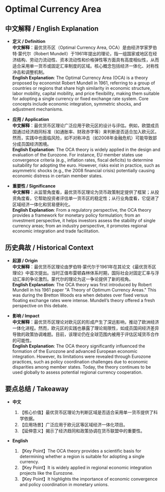 # Optimal Currency Area

## 中文解释 / English Explanation

* **定义 / Definition**  
  **中文解释**：最优货币区（Optimal Currency Area, OCA）是由经济学家罗伯特·蒙代尔（Robert Mundell）于1961年提出的理论，指一组国家或地区在经济结构、劳动力流动性、资本流动性和价格弹性等方面具有高度相似性，从而适合采用单一货币或固定汇率制度的区域。核心概念包括经济一体化、对称性冲击和调整机制。  
  **English Explanation**: The Optimal Currency Area (OCA) is a theory proposed by economist Robert Mundell in 1961, referring to a group of countries or regions that share high similarity in economic structure, labor mobility, capital mobility, and price flexibility, making them suitable for adopting a single currency or fixed exchange rate system. Core concepts include economic integration, symmetric shocks, and adjustment mechanisms.

* **应用 / Application**  
  **中文解释**：最优货币区理论广泛应用于欧元区的设计与评估。例如，欧盟成员国通过经济趋同标准（如通胀率、财政赤字等）来判断是否适合加入欧元区。然而，实践中也面临风险，如不对称冲击（如2008年金融危机）可能导致部分成员国经济困境。  
  **English Explanation**: The OCA theory is widely applied in the design and evaluation of the Eurozone. For instance, EU member states use convergence criteria (e.g., inflation rates, fiscal deficits) to determine suitability for adopting the euro. However, risks exist in practice, such as asymmetric shocks (e.g., the 2008 financial crisis) potentially causing economic distress in certain member states.

* **重要性 / Significance**  
  **中文解释**：从监管角度看，最优货币区理论为货币政策制定提供了框架；从投资角度看，它帮助投资者评估单一货币区的稳定性；从行业角度看，它促进了区域经济一体化和贸易便利化。  
  **English Explanation**: From a regulatory perspective, the OCA theory provides a framework for monetary policy formulation; from an investment perspective, it helps investors assess the stability of single currency areas; from an industry perspective, it promotes regional economic integration and trade facilitation.

## 历史典故 / Historical Context

* **起源 / Origin**  
  **中文解释**：最优货币区理论由罗伯特·蒙代尔于1961年在其论文《最优货币区理论》中首次提出。当时正值布雷顿森林体系时期，国际社会对固定汇率与浮动汇率的争论激烈。蒙代尔的理论为这一争论提供了新的视角。  
  **English Explanation**: The OCA theory was first introduced by Robert Mundell in his 1961 paper "A Theory of Optimum Currency Areas." This was during the Bretton Woods era when debates over fixed versus floating exchange rates were intense. Mundell’s theory offered a fresh perspective on this debate.

* **影响 / Impact**  
  **中文解释**：最优货币区理论对欧元区的形成产生了深远影响，推动了欧洲经济一体化进程。然而，欧元区的实践也暴露了理论局限性，如成员国间经济差异导致的政策协调难题。目前，该理论仍在全球范围内被用于评估区域货币合作的可能性。  
  **English Explanation**: The OCA theory significantly influenced the formation of the Eurozone and advanced European economic integration. However, its limitations were revealed through Eurozone practices, such as policy coordination challenges due to economic disparities among member states. Today, the theory continues to be used globally to assess potential regional currency cooperation.

## 要点总结 / Takeaway

* **中文**  
  1. 【核心价值】最优货币区理论为判断区域是否适合采用单一货币提供了科学依据。
  2. 【应用场景】广泛应用于欧元区等区域经济一体化项目。
  3. 【延伸意义】揭示了经济趋同和政策协调在货币联盟中的重要性。

* **English**  
  1. 【Key Point】The OCA theory provides a scientific basis for determining whether a region is suitable for adopting a single currency.
  2. 【Key Point】It is widely applied in regional economic integration projects like the Eurozone.
  3. 【Key Point】It highlights the importance of economic convergence and policy coordination in monetary unions.